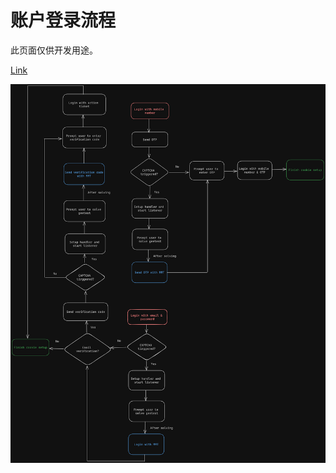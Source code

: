 # 账户登录流程

此页面仅供开发用途。

[Link](https://excalidraw.com/#json=yaVxeJhtQEzD6zsBT_kZg,_Tr2y72VxUOmDTkJ1CozmA)

<!-- markdownlint-disable MD033 -->
<p></p>

![Account Login Workflow Graph](../../../../src/assets/images/Workflow.png)
